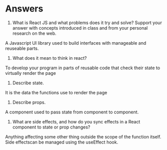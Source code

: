 # Answers

1. What is React JS and what problems does it try and solve? Support your answer with concepts introduced in class and from your personal research on the web.

 A Javascript UI library used to build interfaces with manageable and reuseable parts.

1. What does it mean to think in react?

To develop your program in parts of reusable code that check their state to virtually render the page

1. Describe state.

It is the data the functions use to render the page

1. Describe props.

A component used to pass state from component to component.

1. What are side effects, and how do you sync effects in a React component to state or prop changes?

Anything affecting some other thing outside the scope of the function itself. Side effectscan be managed using the useEffect hook. 